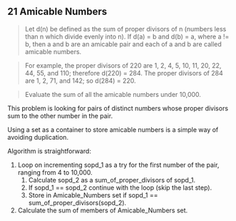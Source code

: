 ## 21 Amicable Numbers

> Let d(n) be defined as the sum of proper divisors of n (numbers less than n which divide evenly into n).
If d(a) = b and d(b) = a, where a != b, then a and b are an amicable pair and each of a and b
are called amicable numbers.

> For example, the proper divisors of 220 are 1, 2, 4, 5, 10, 11, 20, 22, 44, 55, and 110; therefore d(220) = 284. 
The proper divisors of 284 are 1, 2, 71, and 142; so d(284) = 220.

> Evaluate the sum of all the amicable numbers under 10,000.

This problem is looking for pairs of distinct numbers whose proper divisors sum to the other number in the pair.

Using a set as a container to store amicable numbers is a simple way of avoiding duplication.

Algorithm is straightforward:

1. Loop on incrementing sopd_1 as a try for the first number of the pair, ranging from 4 to 10,000.
	1. Calculate sopd_2 as a sum_of_proper_divisors of sopd_1.
	2. If sopd_1 == sopd_2 continue with the loop (skip the last step).
	2. Store in Amicable_Numbers set if sopd_1 == sum_of_proper_divisors(sopd_2).
2. Calculate the sum of members of Amicable_Numbers set.
